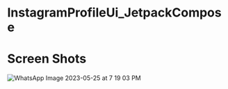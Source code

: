 # InstagramProfileUi_JetpackCompose
# Screen Shots
![WhatsApp Image 2023-05-25 at 7 19 03 PM](https://github.com/YousefZzaki/InstagramProfileUi_JetpackCompose/assets/122797180/d0eda2b8-3d5e-4e08-a7f2-753df41f6f3d)
